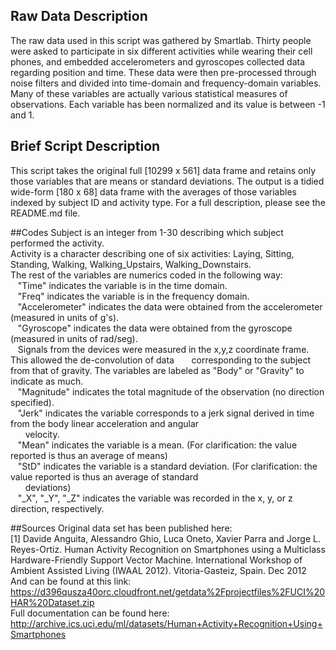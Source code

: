 ## Raw Data Description
The raw data used in this script was gathered by Smartlab. Thirty people were asked to participate in six different activities while wearing their cell phones, and embedded accelerometers and gyroscopes collected data regarding position and time. These data were then pre-processed through noise filters and divided into time-domain and frequency-domain variables. Many of these variables are actually various statistical measures of observations. Each variable has been normalized and its value is between -1 and 1.

## Brief Script Description
This script takes the original full [10299 x 561] data frame and retains only those variables that are means or standard deviations. The output is a tidied wide-form [180 x 68] data frame with the averages of those variables indexed by subject ID and activity type. For a full description, please see the README.md file.

##Codes
Subject is an integer from 1-30 describing which subject performed the activity.  
Activity is a character describing one of six activities: Laying, Sitting, Standing, Walking, Walking_Upstairs, Walking_Downstairs.  
The rest of the variables are numerics coded in the following way:  
&nbsp;&nbsp;&nbsp;"Time" indicates the variable is in the time domain.  
&nbsp;&nbsp;&nbsp;"Freq" indicates the variable is in the frequency domain.  
&nbsp;&nbsp;&nbsp;"Accelerometer" indicates the data were obtained from the accelerometer (measured in units of g's).  
&nbsp;&nbsp;&nbsp;"Gyroscope" indicates the data were obtained from the gyroscope (measured in units of rad/seg).  
&nbsp;&nbsp;&nbsp;Signals from the devices were measured in the x,y,z coordinate frame. This allowed the de-convolution of data &nbsp;&nbsp;&nbsp;&nbsp;&nbsp;&nbsp;corresponding to the subject from that of gravity. The variables are labeled as "Body" or "Gravity" to indicate as much.  
&nbsp;&nbsp;&nbsp;"Magnitude" indicates the total magnitude of the observation (no direction specified).  
&nbsp;&nbsp;&nbsp;"Jerk" indicates the variable corresponds to a jerk signal derived in time from the body linear acceleration and angular  
&nbsp;&nbsp;&nbsp;&nbsp;&nbsp;&nbsp;velocity.  
&nbsp;&nbsp;&nbsp;"Mean" indicates the variable is a mean. (For clarification: the value reported is thus an average of means)  
&nbsp;&nbsp;&nbsp;"StD" indicates the variable is a standard deviation. (For clarification: the value reported is thus an average of standard  
&nbsp;&nbsp;&nbsp;&nbsp;&nbsp;&nbsp;deviations)  
&nbsp;&nbsp;&nbsp;"_X", "_Y", "_Z" indicates the variable was recorded in the x, y, or z direction, respectively.

##Sources
Original data set has been published here:  
[1] Davide Anguita, Alessandro Ghio, Luca Oneto, Xavier Parra and Jorge L. Reyes-Ortiz. Human Activity Recognition on Smartphones using a Multiclass Hardware-Friendly Support Vector Machine. International Workshop of Ambient Assisted Living (IWAAL 2012). Vitoria-Gasteiz, Spain. Dec 2012  
And can be found at this link:  
https://d396qusza40orc.cloudfront.net/getdata%2Fprojectfiles%2FUCI%20HAR%20Dataset.zip  
Full documentation can be found here:  
http://archive.ics.uci.edu/ml/datasets/Human+Activity+Recognition+Using+Smartphones  
